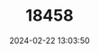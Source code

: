 ---
title: "18458"
category: "Pseudemys alabamensis"
draft: false
date: 2024-02-22 13:03:50
languages:
  English: ["Alabama Red-bellied Turtle", "Alabama Red-bellied Cooter"]
---